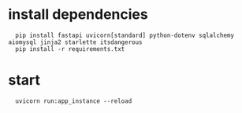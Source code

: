 # install dependencies

```
  pip install fastapi uvicorn[standard] python-dotenv sqlalchemy aiomysql jinja2 starlette itsdangerous
  pip install -r requirements.txt
```

# start

```
  uvicorn run:app_instance --reload
```
